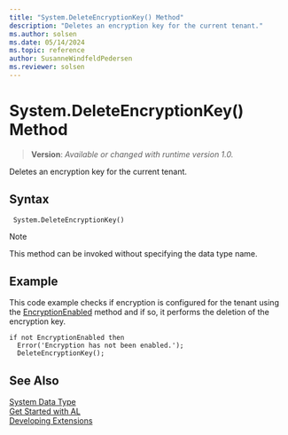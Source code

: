 ```yaml
---
title: "System.DeleteEncryptionKey() Method"
description: "Deletes an encryption key for the current tenant."
ms.author: solsen
ms.date: 05/14/2024
ms.topic: reference
author: SusanneWindfeldPedersen
ms.reviewer: solsen
---
```

[//]: # (START>DO_NOT_EDIT)
[//]: # (IMPORTANT:Do not edit any of the content between here and the END>DO_NOT_EDIT.)
[//]: # (Any modifications should be made in the .xml files in the ModernDev repo.)
# System.DeleteEncryptionKey() Method
> **Version**: _Available or changed with runtime version 1.0._

Deletes an encryption key for the current tenant.


## Syntax
```AL
 System.DeleteEncryptionKey()
```
> [!NOTE]
> This method can be invoked without specifying the data type name.


[//]: # (IMPORTANT: END>DO_NOT_EDIT)

## Example

This code example checks if encryption is configured for the tenant using the [EncryptionEnabled](../../methods-auto/system/system-encryptionenabled-method.md) method and if so, it performs the deletion of the encryption key.  

```al
if not EncryptionEnabled then  
  Error('Encryption has not been enabled.');  
  DeleteEncryptionKey();  
```

## See Also

[System Data Type](system-data-type.md)  
[Get Started with AL](../../devenv-get-started.md)  
[Developing Extensions](../../devenv-dev-overview.md)
